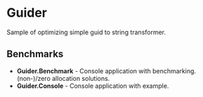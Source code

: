 Guider
===========
Sample of optimizing simple guid to string transformer.

Benchmarks
----------
- **Guider.Benchmark** - Console application with benchmarking. (non-)/zero allocation solutions.
- **Guider.Console** - Console application with example.